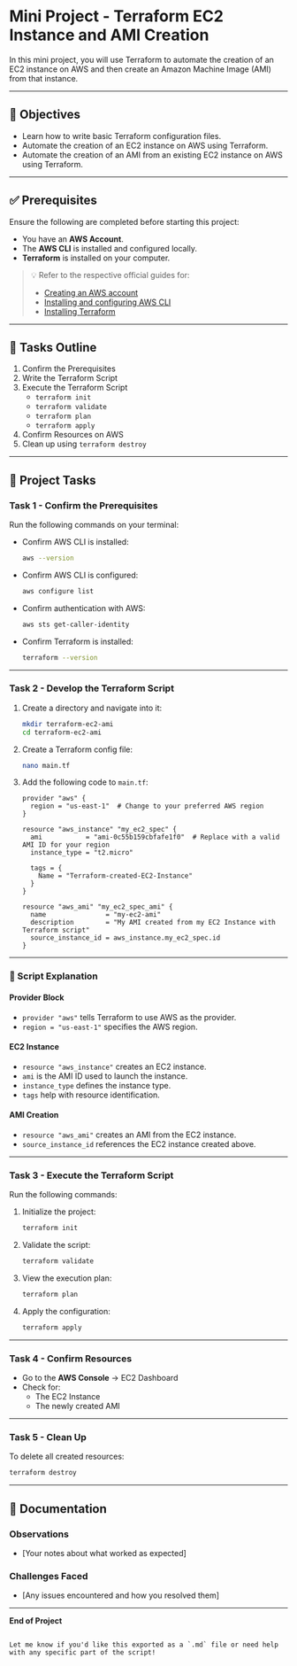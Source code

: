 # Mini Project - Terraform EC2 Instance and AMI Creation

In this mini project, you will use Terraform to automate the creation of an EC2 instance on AWS and then create an Amazon Machine Image (AMI) from that instance.

---

## 🧠 Objectives

- Learn how to write basic Terraform configuration files.
- Automate the creation of an EC2 instance on AWS using Terraform.
- Automate the creation of an AMI from an existing EC2 instance on AWS using Terraform.

---

## ✅ Prerequisites

Ensure the following are completed before starting this project:

- You have an **AWS Account**.
- The **AWS CLI** is installed and configured locally.
- **Terraform** is installed on your computer.

> 💡 Refer to the respective official guides for:
> - [Creating an AWS account](https://aws.amazon.com/premiumsupport/knowledge-center/create-and-activate-aws-account/)
> - [Installing and configuring AWS CLI](https://docs.aws.amazon.com/cli/latest/userguide/install-cliv2.html)
> - [Installing Terraform](https://developer.hashicorp.com/terraform/downloads)

---

## 📝 Tasks Outline

1. Confirm the Prerequisites
2. Write the Terraform Script
3. Execute the Terraform Script
    - `terraform init`
    - `terraform validate`
    - `terraform plan`
    - `terraform apply`
4. Confirm Resources on AWS
5. Clean up using `terraform destroy`

---

## 🚀 Project Tasks

### Task 1 - Confirm the Prerequisites

Run the following commands on your terminal:

- Confirm AWS CLI is installed:
  ```bash
  aws --version


- Confirm AWS CLI is configured:
  ```bash
  aws configure list
  ```

- Confirm authentication with AWS:
  ```bash
  aws sts get-caller-identity
  ```

- Confirm Terraform is installed:
  ```bash
  terraform --version
  ```

---

### Task 2 - Develop the Terraform Script

1. Create a directory and navigate into it:

   ```bash
   mkdir terraform-ec2-ami
   cd terraform-ec2-ami
   ```

2. Create a Terraform config file:

   ```bash
   nano main.tf
   ```

3. Add the following code to `main.tf`:

   ```hcl
   provider "aws" {
     region = "us-east-1"  # Change to your preferred AWS region
   }

   resource "aws_instance" "my_ec2_spec" {
     ami           = "ami-0c55b159cbfafe1f0"  # Replace with a valid AMI ID for your region
     instance_type = "t2.micro"

     tags = {
       Name = "Terraform-created-EC2-Instance"
     }
   }

   resource "aws_ami" "my_ec2_spec_ami" {
     name               = "my-ec2-ami"
     description        = "My AMI created from my EC2 Instance with Terraform script"
     source_instance_id = aws_instance.my_ec2_spec.id
   }
   ```

---

### 📄 Script Explanation

#### Provider Block

- `provider "aws"` tells Terraform to use AWS as the provider.
- `region = "us-east-1"` specifies the AWS region.

#### EC2 Instance

- `resource "aws_instance"` creates an EC2 instance.
- `ami` is the AMI ID used to launch the instance.
- `instance_type` defines the instance type.
- `tags` help with resource identification.

#### AMI Creation

- `resource "aws_ami"` creates an AMI from the EC2 instance.
- `source_instance_id` references the EC2 instance created above.

---

### Task 3 - Execute the Terraform Script

Run the following commands:

1. Initialize the project:
   ```bash
   terraform init
   ```

2. Validate the script:
   ```bash
   terraform validate
   ```

3. View the execution plan:
   ```bash
   terraform plan
   ```

4. Apply the configuration:
   ```bash
   terraform apply
   ```

---

### Task 4 - Confirm Resources

- Go to the **AWS Console** → EC2 Dashboard
- Check for:
  - The EC2 Instance
  - The newly created AMI

---

### Task 5 - Clean Up

To delete all created resources:

```bash
terraform destroy
```

---

## 🧾 Documentation

### Observations

- [Your notes about what worked as expected]

### Challenges Faced

- [Any issues encountered and how you resolved them]

---

**End of Project**
```

Let me know if you'd like this exported as a `.md` file or need help with any specific part of the script!
